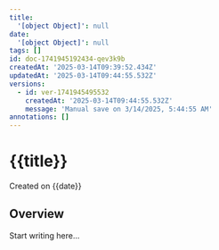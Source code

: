 ```yaml
---
title:
  '[object Object]': null
date:
  '[object Object]': null
tags: []
id: doc-1741945192434-qev3k9b
createdAt: '2025-03-14T09:39:52.434Z'
updatedAt: '2025-03-14T09:44:55.532Z'
versions:
  - id: ver-1741945495532
    createdAt: '2025-03-14T09:44:55.532Z'
    message: 'Manual save on 3/14/2025, 5:44:55 AM'
annotations: []
---
```


# {{title}}

Created on {{date}}

## Overview

Start writing here...
